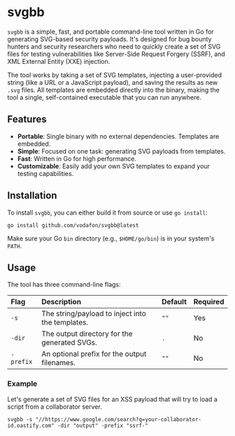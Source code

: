 # svgbb

`svgbb` is a simple, fast, and portable command-line tool written in Go for generating SVG-based security payloads. It's designed for bug bounty hunters and security researchers who need to quickly create a set of SVG files for testing vulnerabilities like Server-Side Request Forgery (SSRF), and XML External Entity (XXE) injection.

The tool works by taking a set of SVG templates, injecting a user-provided string (like a URL or a JavaScript payload), and saving the results as new `.svg` files. All templates are embedded directly into the binary, making the tool a single, self-contained executable that you can run anywhere.

## Features

* **Portable**: Single binary with no external dependencies. Templates are embedded.
* **Simple**: Focused on one task: generating SVG payloads from templates.
* **Fast**: Written in Go for high performance.
* **Customizable**: Easily add your own SVG templates to expand your testing capabilities.

## Installation

To install `svgbb`, you can either build it from source or use `go install`:

```
go install github.com/vodafon/svgbb@latest
```

Make sure your Go `bin` directory (e.g., `$HOME/go/bin`) is in your system's `PATH`.

## Usage

The tool has three command-line flags:

| **Flag** | **Description** | **Default** | **Required** |
| :------- | :----------------------------------------------- | :---------- | :----------- |
| `-s`     | The string/payload to inject into the templates. | `""`        | Yes          |
| `-dir`   | The output directory for the generated SVGs.     | `.`         | No           |
| `-prefix`| An optional prefix for the output filenames.     | `""`        | No           |

### Example

Let's generate a set of SVG files for an XSS payload that will try to load a script from a collaborator server.

```
svgbb -s "//https://www.google.com/search?q=your-collaborator-id.oastify.com" -dir "output" -prefix "ssrf-"
```
